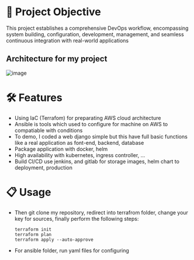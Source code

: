 # 🚀 Project Objective
This project establishes a comprehensive DevOps workflow, encompassing system building, configuration, development, management, and seamless continuous integration with real-world applications

## Architecture for my project
![image](https://github.com/Trourest186/Devops-Project/assets/74035725/1e508538-d761-46a0-8872-eaed1ea03b19)

# 🛠️ Features
- Using IaC (Terrafom) for preparating AWS cloud architecture
- Ansible is tools which used to configure for machine on AWS to compatiable with conditions
- To demo, I coded a web django simple but this have full basic functions like a real application as font-end, backend, database
- Package application with docker, helm
- High availability with kubernetes, ingress controller, ...
- Build CI/CD use jenkins, and gitlab for storage images, helm chart to deployment, production

# 📋 Usage
- Then git clone my repository, redirect into terrafrom folder, change your key for sources, finally perform the following steps:
  
  ```
  terraform init
  terraform plan
  terraform apply --auto-approve
  ```
- For ansible folder, run yaml files for configuring
